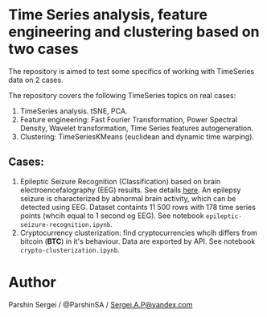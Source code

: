 # Time Series analysis, feature engineering and clustering based on two cases
The repository is aimed to test some specifics of working with TimeSeries data on 2 cases.


The repository covers the following TimeSeries topics on real cases:
1. TimeSeries analysis. tSNE, PCA.
2. Feature engineering: Fast Fourier Transformation, Power Spectral Density, Wavelet transformation, Time Series features autogeneration.
3. Clustering: TimeSeriesKMeans (euclidean and dynamic time warping).

## Cases:
1. Epileptic Seizure Recognition (Classification) based on brain electroencefalography (EEG) results. See details [here](https://archive.ics.uci.edu/dataset/388/epileptic+seizure+recognition). An epilepsy seizure is characterized by abnormal brain activity, which can be detected using EEG. Dataset containts 11 500 rows with 178 time series points (whcih equal to 1 second og EEG). See notebook `epileptic-seizure-recognition.ipynb`.
2. Cryptocurrency clusterization: find cryptocurrencies whcih differs from bitcoin (__BTC__) in it's behaviour. Data are exported by API. See notebook `crypto-clusterization.ipynb`.

# Author
Parshin Sergei / @ParshinSA / Sergei.A.P@yandex.com
